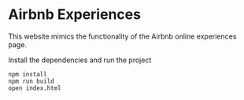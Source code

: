 # Airbnb Experiences

This website mimics the functionality of the Airbnb online experiences page.

Install the dependencies and run the project
```
npm install
npm run build 
open index.html
```
